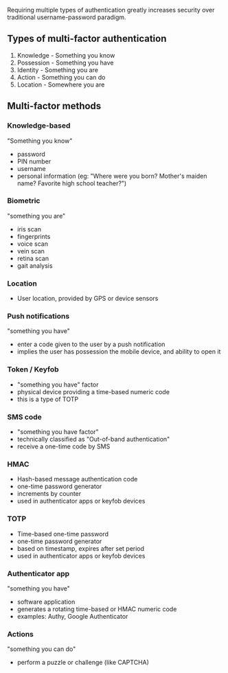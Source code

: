 Requiring multiple types of authentication greatly increases security over traditional username-password paradigm.

## Types of multi-factor authentication

1. Knowledge - Something you know
2. Possession - Something you have
3. Identity - Something you are
4. Action - Something you can do
5. Location - Somewhere you are


## Multi-factor methods

### Knowledge-based
"Something you know"
- password
- PIN number
- username
- personal information (eg: "Where were you born? Mother's maiden name? Favorite high school teacher?")

### Biometric
"something you are"
- iris scan
- fingerprints
- voice scan
- vein scan
- retina scan
- gait analysis

### Location
- User location, provided by GPS or device sensors 

### Push notifications
"something you have"
- enter a code given to the user by a push notification
- implies the user has possession the mobile device, and ability to open it

### Token / Keyfob
- "something you have" factor
- physical device providing a time-based numeric code
- this is a type of TOTP


### SMS code
- "something you have factor"
- technically  classified as "Out-of-band authentication"
- receive a one-time code by SMS

### HMAC 
- Hash-based message authentication code
- one-time password generator
- increments by counter
- used in authenticator apps or keyfob devices

### TOTP 
- Time-based one-time password
- one-time password generator 
- based on timestamp, expires after set period
- used in authenticator apps or keyfob devices


### Authenticator app
"something you have"
- software application
- generates a rotating time-based  or HMAC numeric code
- examples: Authy, Google Authenticator


### Actions
"something you can do"
- perform a puzzle or challenge (like CAPTCHA)

